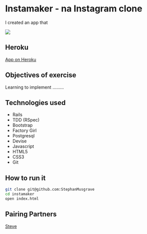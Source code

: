 Instamaker - na Instagram clone 
===
I created an app that 

![](????????????.png)

Heroku
----
[App on Heroku]

Objectives of exercise
----
Learning to implement .........

Technologies used
----
- Rails
- TDD (RSpec)
- Bootstrap
- Factory Girl
- Postgresql
- Devise
- Javascript
- HTML5
- CSS3
- Git

How to run it
----
```sh
git clone git@github.com:StephanMusgrave
cd instamaker
open index.html
```

Pairing Partners
----
[Steve]

[Steve]:https://github.com/StephanMusgrave
[App on Heroku]:http://.........
